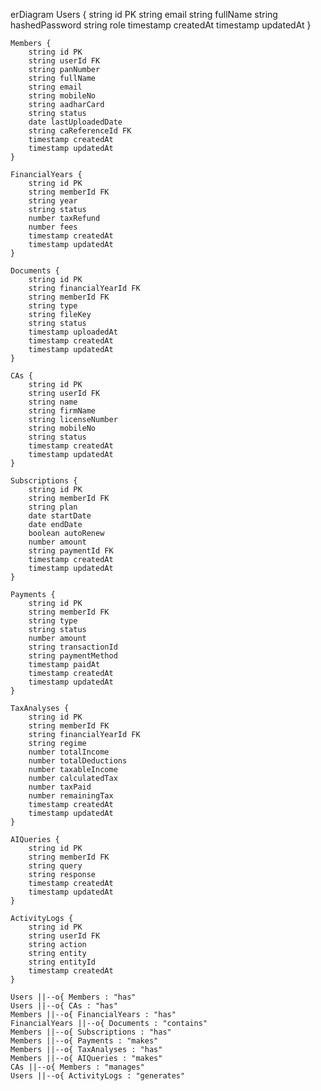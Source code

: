 erDiagram
Users {
string id PK
string email
string fullName
string hashedPassword
string role
timestamp createdAt
timestamp updatedAt
}

    Members {
        string id PK
        string userId FK
        string panNumber
        string fullName
        string email
        string mobileNo
        string aadharCard
        string status
        date lastUploadedDate
        string caReferenceId FK
        timestamp createdAt
        timestamp updatedAt
    }
    
    FinancialYears {
        string id PK
        string memberId FK
        string year
        string status
        number taxRefund
        number fees
        timestamp createdAt
        timestamp updatedAt
    }
    
    Documents {
        string id PK
        string financialYearId FK
        string memberId FK
        string type
        string fileKey
        string status
        timestamp uploadedAt
        timestamp createdAt
        timestamp updatedAt
    }
    
    CAs {
        string id PK
        string userId FK
        string name
        string firmName
        string licenseNumber
        string mobileNo
        string status
        timestamp createdAt
        timestamp updatedAt
    }
    
    Subscriptions {
        string id PK
        string memberId FK
        string plan
        date startDate
        date endDate
        boolean autoRenew
        number amount
        string paymentId FK
        timestamp createdAt
        timestamp updatedAt
    }
    
    Payments {
        string id PK
        string memberId FK
        string type
        string status
        number amount
        string transactionId
        string paymentMethod
        timestamp paidAt
        timestamp createdAt
        timestamp updatedAt
    }
    
    TaxAnalyses {
        string id PK
        string memberId FK
        string financialYearId FK
        string regime
        number totalIncome
        number totalDeductions
        number taxableIncome
        number calculatedTax
        number taxPaid
        number remainingTax
        timestamp createdAt
        timestamp updatedAt
    }
    
    AIQueries {
        string id PK
        string memberId FK
        string query
        string response
        timestamp createdAt
        timestamp updatedAt
    }
    
    ActivityLogs {
        string id PK
        string userId FK
        string action
        string entity
        string entityId
        timestamp createdAt
    }
    
    Users ||--o{ Members : "has"
    Users ||--o{ CAs : "has"
    Members ||--o{ FinancialYears : "has"
    FinancialYears ||--o{ Documents : "contains"
    Members ||--o{ Subscriptions : "has"
    Members ||--o{ Payments : "makes"
    Members ||--o{ TaxAnalyses : "has"
    Members ||--o{ AIQueries : "makes"
    CAs ||--o{ Members : "manages"
    Users ||--o{ ActivityLogs : "generates"